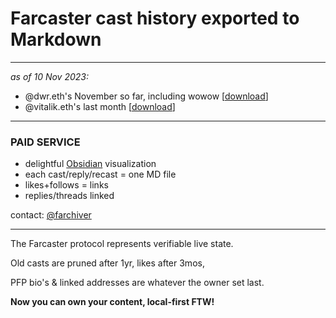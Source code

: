 # Farcaster cast history exported to Markdown
---

*as of 10 Nov 2023:*

- @dwr.eth's November so far, including wowow [[download](tarballs/dwr.eth_mtd_20231109.tar.gz)]
- @vitalik.eth's last month [[download](tarballs/vitalik.eth_1m_20231109.tar.gz)]

---

### **PAID SERVICE**

- delightful [Obsidian](https://obsidian.md/) visualization
- each cast/reply/recast = one MD file
- likes+follows = links
- replies/threads linked

contact: [@farchiver](https://warpcast.com/farchiver)

---

The Farcaster protocol represents verifiable live state.

Old casts are pruned after 1yr,
likes after 3mos,

PFP bio's & linked addresses are whatever the owner set last.

**Now you can own your content, local-first FTW!**
